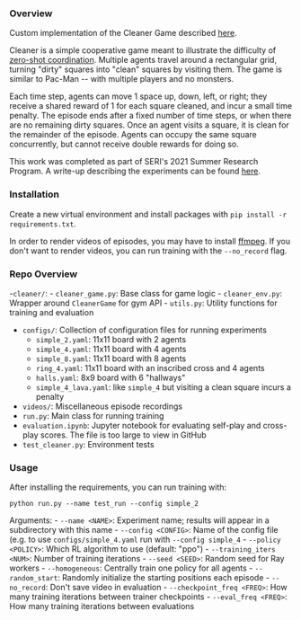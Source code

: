 ### Overview

Custom implementation of the Cleaner Game described [here](https://github.com/Bigpig4396/Multi-Agent-Reinforcement-Learning-Environment/blob/master/env_Cleaner/Cleaner.pdf).

Cleaner is a simple cooperative game meant to illustrate the difficulty of [zero-shot coordination](https://arxiv.org/abs/2106.06613v1). Multiple agents travel around a rectangular grid, turning "dirty" squares into "clean" squares by visiting them. The game is similar to Pac-Man -- with multiple players and no monsters.

Each time step, agents can move 1 space up, down, left, or right; they receive a shared reward of 1 for each square cleaned, and incur a small time penalty. The episode ends after a fixed number of time steps, or when there are no remaining dirty squares. Once an agent visits a square, it is clean for the remainder of the episode. Agents can occupy the same square concurrently, but cannot receive double rewards for doing so.

This work was completed as part of SERI's 2021 Summer Research Program. A write-up describing the experiments can be found [here](https://drive.google.com/file/d/1bb4MJENEPSIdV0O4P_QrhDJC8UfPVZU5/view?usp=sharing).

### Installation

Create a new virtual environment and install packages with `pip install -r requirements.txt`.

In order to render videos of episodes, you may have to install [ffmpeg](). If you don't want to render videos, you can run training with the `--no_record` flag.

### Repo Overview

-`cleaner/`:
    - `cleaner_game.py`: Base class for game logic
    - `cleaner_env.py`: Wrapper around `CleanerGame` for gym API
    - `utils.py`: Utility functions for training and evaluation
- `configs/`: Collection of configuration files for running experiments
    - `simple_2.yaml`: 11x11 board with 2 agents
    - `simple_4.yaml`: 11x11 board with 4 agents
    - `simple_8.yaml`: 11x11 board with 8 agents
    - `ring_4.yaml`: 11x11 board with an inscribed cross and 4 agents
    - `halls.yaml`: 8x9 board with 6 "hallways"
    - `simple_4_lava.yaml`: like `simple_4` but visiting a clean square incurs a penalty
- `videos/`: Miscellaneous episode recordings
- `run.py`: Main class for running training
- `evaluation.ipynb`: Jupyter notebook for evaluating self-play and cross-play scores. The file is too large to view in GitHub
- `test_cleaner.py`: Environment tests

### Usage

After installing the requirements, you can run training with:

```python run.py --name test_run --config simple_2```

Arguments:
    - `--name <NAME>`: Experiment name; results will appear in a subdirectory with this name
    - `--config <CONFIG>`: Name of the config file (e.g. to use `configs/simple_4.yaml` run with `--config simple_4`
    - `--policy <POLICY>`: Which RL algorithm to use (default: "ppo")
    - `--training_iters <NUM>`: Number of training iterations
    - `--seed <SEED>`: Random seed for Ray workers
    - `--homogeneous`: Centrally train one policy for all agents
    - `--random_start`: Randomly initialize the starting positions each episode
    - `--no_record`: Don't save video in evaluation
    - `--checkpoint_freq <FREQ>`: How many training iterations between trainer checkpoints
    - `--eval_freq <FREQ>`: How many training iterations between evaluations
















